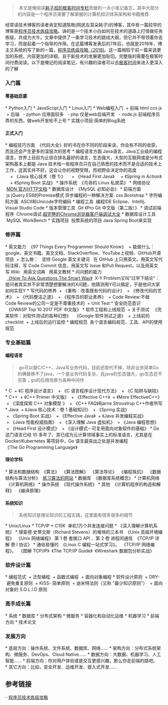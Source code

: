 > 本文是俺阅读[耗子叔的极客时间专栏](https://time.geekbang.org/column/intro/48)而做的一点小笔记备忘，其中大部分的内容是一个程序员需要了解掌握的计算机知识体系架构和书籍推荐


经常读技术博客的读者肯定知道陈皓(网民左耳朵耗子)的博客，其中有一篇较早的博客是[程序员技术练级攻略](https://coolshell.cn/articles/4990.html)。讲的是一个技术小白如何在技术的道路上打怪做任务练级，并成为大牛。文章中提供了一条学习技术的路线大纲，但它并不带领着你去学习，而是起着一个指导的作用。在这篇博客发表后的7年后，也就是2018年，博主又系统的写了新的一篇，[程序员练级攻略（2018)](https://coolshell.cn/articles/18360.html)。这一篇相较于前一篇来说更加的系统，内容更加的详细，且于新技术的发展更加贴切。完整版的需要在极客时间付费阅读。以下是俺记的阅读笔记，有兴趣的读者可以去[极客时间](https://time.geekbang.org/column/intro/48)来进入更深入的了解
### 入门篇
#### 零基础启蒙
* Python入门
* JavaScript入门
* Linux入门
* Web编程入门
 + 前端 html ccs js
 + 后端
  - python 应用面较多
  - php 仅是web后端开发
  - node.js 前端程序员弄的东西，做web开发轮不上号
* 实践小项目:简单的Blog系统
#### 正式入门
* 编程技巧方面
 《代码大全》好的书在你不同的阶段来读，你会有不同的收获，而且还会产生更多的深层次的思考
* 编程语言方面
Java语言，Java工业级的编程语言，世界上目前为止综合排名最好的语言，生态强大，大型的互联网或是分布式架构基本上都是 Java 技术栈一些程序员只在自己熟悉的技术而不是合适的技术上工作，这其实并不好，这会让你的视野受限，而视野会决定你的高度
    + 《Java 核心技术（卷 1）》
    + 《Head First Java》
    + 《Spring in Action》
    + 《Spring Boot 实战》
* 操作系统
 《鸟哥的 Linux 私房菜》
* 网络协议
 [MDN 官方HTTP文档](https://developer.mozilla.org/zh-CN/docs/Web/HTTP)
* 数据库设计
 《MySQL 必知必会》
* 前端方面
 js jQuery ES6的Promise模式 异步编程的一种解决方案
 css Bootstrap
* 字符编码方面
 ASCII和Unicode字符编码
* 编程工具
 编程IDE Eclipse、Intellij、Visual Studio Code
* 版本管理工具
 Git 《Pro Git 中文版（第二版）》
* 调试前端程序
 Chrome调试 [超完整的Chrome浏览器客户端调试大全](http://www.igeekbar.com/igeekbar/post/156.htm)
* 数据库设计工具
 MySQL WorkBench
* 实践项目
 投票系统的项目 Java Spring Boot来实现
### 修养篇
* 英文能力
 《97 Things Every Programmer Should Know》
 + 能做什么：google、英文书籍、英文文档、StackOverflow、YouTube上视频、GitHub开源项目
 + 怎么做：
  坚持 Google 英文关键词
  在 GitHub 上只用英文。用英文写代码注释，写 Code Commit 信息，用英文写 Issue 和Pull Request，以及用英文写 Wiki
  用英文词典
  用英文教材
* 问问题的能力
 [《How To Ask Questions The Smart Way》](http://www.catb.org/~esr/faqs/smart-questions.html)
 X-Y Problem又叫“过早下结论”：提问者其实并不非常清楚想要解决的X问题，他猜测用Y可以搞定，于是他问大家如何实现Y
* 写代码的修养
 + 《重构：改善既有代码的设计》
 + 《修改代码的艺术》
 + 《代码整洁之道》
 + 《程序员的职业素养》
 + Code Review:不做Code Review的公司一定是不尊重技术的
 + Unit Test
* 安全防范意识
 《OWASP Top 10 2017 PDF 中文版》
* 软件工程和上线规范
 + 关于测试
  《完美软件：对软件测试的各种幻想》
  《Google 软件测试之道》
 + 上线前的checklist
 + 上线后的运行监控
* 编程规范
 各个语言编码规范、工具、API的使用规范
### 专业基础篇
#### 编程语言
> go可以替C/C++，Java写业务代码，目前还取代不掉，除非业务简单Go的确替换不了java，一个是业务代码复杂，且java的生态强大，go生态还不完善；go的应用场景为各种中间件


* C
 + 《C 程序设计语言》
 + 《C 语言程序设计现代方法》
 + 《C 陷阱与缺陷》
* C++
 + 《C++ Primer 中文版》
 + 《Effective C++》
 + 《More EffectiveC++》
 + 《深度探索 C++ 对象模型 》
 + 《C++ FAQ》Bjarne Stroustrup C++作者所写
* Java
 + 《Java 核心技术：卷 1 基础知识》
 + 《Spring 实战》
 + 《Spring Boot 实战》
 + 《Effective Java》
 + 《Java 并发编程实战》
 + 《Java 性能权威指南》
 + 《深入理解 Java 虚拟机》
 + 《Java 编程思想》
 + 《Head First 设计模式》
 + 《设计模式--可复用面向对象软件的基础》
* Go
这门语言已经 10 多年了，其已成为云计算领域事实上的标准语言，尤其是在Docker/Kubernetes 等项目中，Go 语言最突出之处是并发编程《The Go Programming Language》
#### 理论学科
* 算法和数据结构
 《算法》
 《算法图解》
 《算法导论》
 《编程珠玑》
 《数据结构与算法分析》
 [练习算法的网站](https://leetcode.com/)
* 数据库
 《数据库系统概念》
* 计算机网络
 《计算机网络》
* 操作系统
 《现代操作系统》
* 其他
 《计算机程序的构造和解释》
 《编译原理》
#### 系统知识
> 系统知识是理论知识的工程实践，这里面有很多很多的细节


* Unix/Linux
* TCP/IP
* C10K
 单机1万个并发连接问题
* 《深入理解计算机系统》
* 理查德·史蒂文斯（Richard Stevens）的难啃的三本书
 《Unix 高级环境编程》
 《Unix 网络编程》 第 1 卷 套接口 API 、第 2 卷 进程间通信
 《TCP/IP 详解 卷 I 协议》
* 通俗易懂的
 《Linux C 编程一站式学习》。
 《TCP/IP 网络编程》。
 《图解 TCP/IP》
 《The TCP/IP Guide》
 《Wireshark 数据包分析实战》
### 软件设计篇
* 编程范式
 + 泛型编程
 + 函数式编程
 + 面向对象编程
* 软件设计原则
 + DRY- 避免重复原则
 + KISS- 简单原则
 + 迪米特法则（又称 "最少知识原则"）
 + 面向对象的 S.O.L.I.D 原则
### 高手成长篇
* 系统
* 数据库
* 分布式架构
* 微服务
* 容器化和自动化运维
* 机器学习
* 前端方向
* 技术论文
### 发展方向
* 底层方向：操作系统、文件系统、数据库、网络……
* 架构方向：分布式系统架构、微服务、DevOps、Cloud Native……
* 数据方向：大数据、机器学习、人工智能……
* 前端方向：你对用户体验或是交互更感兴趣，那么你走前端的路吧。
* 其它方向：比如，安全开发、运维开发、嵌入式开发……


## 参考链接
- [程序员技术练级攻略](https://coolshell.cn/articles/4990.html)